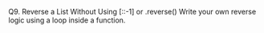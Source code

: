 Q9. Reverse a List Without Using [::-1] or .reverse()
Write your own reverse logic using a loop inside a function.

